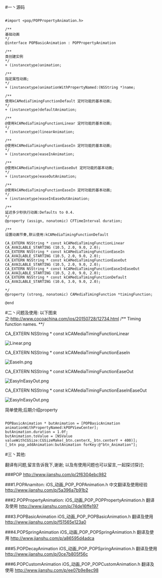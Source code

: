#一丶源码
```

#import <pop/POPPropertyAnimation.h>

/**
基础动画
*/
@interface POPBasicAnimation : POPPropertyAnimation

/**
类创建实例
*/
+ (instancetype)animation;

/**
指定属性动画;
*/
+ (instancetype)animationWithPropertyNamed:(NSString *)name;

/**
使用kCAMediaTimingFunctionDefault 定时功能的基本动画;
*/
+ (instancetype)defaultAnimation;

/**
@使用kCAMediaTimingFunctionLinear 定时功能的基本动画;
*/
+ (instancetype)linearAnimation;

/**
@使用kCAMediaTimingFunctionEaseIn 定时功能的基本动画;
*/
+ (instancetype)easeInAnimation;

/**
@使用kCAMediaTimingFunctionEaseOut 定时功能的基本动画;
*/
+ (instancetype)easeOutAnimation;

/**
@使用kCAMediaTimingFunctionEaseIn 定时功能的基本动画;
*/
+ (instancetype)easeInEaseOutAnimation;

/**
延迟多少秒执行动画:Defaults to 0.4.
*/
@property (assign, nonatomic) CFTimeInterval duration;

/**
设置动画节奏,默认使用:kCAMediaTimingFunctionDefault

CA_EXTERN NSString * const kCAMediaTimingFunctionLinear
CA_AVAILABLE_STARTING (10.5, 2.0, 9.0, 2.0);
CA_EXTERN NSString * const kCAMediaTimingFunctionEaseIn
CA_AVAILABLE_STARTING (10.5, 2.0, 9.0, 2.0);
CA_EXTERN NSString * const kCAMediaTimingFunctionEaseOut
CA_AVAILABLE_STARTING (10.5, 2.0, 9.0, 2.0);
CA_EXTERN NSString * const kCAMediaTimingFunctionEaseInEaseOut
CA_AVAILABLE_STARTING (10.5, 2.0, 9.0, 2.0);
CA_EXTERN NSString * const kCAMediaTimingFunctionDefault
CA_AVAILABLE_STARTING (10.6, 3.0, 9.0, 2.0);

*/
@property (strong, nonatomic) CAMediaTimingFunction *timingFunction;

@end

```

#二丶问题及使用:
以下图来之:http://www.cocoachina.com/ios/20150728/12734.html
/** Timing function names. **/

CA_EXTERN NSString * const kCAMediaTimingFunctionLinear

![Linear.png](http://upload-images.jianshu.io/upload_images/1986326-3faea770f32b6ae5.png?imageMogr2/auto-orient/strip%7CimageView2/2/w/1240)

CA_EXTERN NSString * const kCAMediaTimingFunctionEaseIn


![EaseIn.png](http://upload-images.jianshu.io/upload_images/1986326-162a4a4ed5defa91.png?imageMogr2/auto-orient/strip%7CimageView2/2/w/1240)

CA_EXTERN NSString * const kCAMediaTimingFunctionEaseOut



![EasyInEasyOut.png](http://upload-images.jianshu.io/upload_images/1986326-b7b91f28d4ab8a10.png?imageMogr2/auto-orient/strip%7CimageView2/2/w/1240)

CA_EXTERN NSString * const kCAMediaTimingFunctionEaseInEaseOut



![EasyInEasyOut.png](http://upload-images.jianshu.io/upload_images/1986326-253c3881990922a7.png?imageMogr2/auto-orient/strip%7CimageView2/2/w/1240)





简单使用;后期介绍property
```

POPBasicAnimation * butAnimation = [POPBasicAnimation animationWithPropertyNamed:kPOPViewCenter];
butAnimation.duration = 1.0f;
butAnimation.toValue = [NSValue valueWithCGSize:CGSizeMake(_btn.centerX,_btn.centerY + 400)];
[_btn pop_addAnimation:butAnimation forKey:@"btn_Animation"];
```
#三丶其他:

翻译有问题,留言告诉我下,谢谢;
以及有使用问题也可以留言,一起探讨探讨;


###POP
http://www.jianshu.com/p/2f6304ebc982

###1.POPAnamiton:
iOS_动画_POP_POPAnimation.h 中文翻译及使用经验
http://www.jianshu.com/p/5a396a7b91b2

###2.POPPropertyAnimation:
iOS_动画_POP_POPPropertyAnimation.h 翻译及使用
http://www.jianshu.com/p/74de16ffe197

###3.POPBasicAnimation
iOS_动画_POP_POPBasicAnimation.h 翻译及使用
http://www.jianshu.com/p/f51565e123a0

###4.POPSpringAnimation
iOS_动画_POP_POPSpringAnimation.h 翻译及使用
http://www.jianshu.com/p/a86595d4adca

###5.POPDecayAnimation
iOS_动画_POP_POPSpringAnimation.h 翻译及使用
http://www.jianshu.com/p/0ce7b805f56c

###6.POPCustomAnimation
iOS_动画_POP_POPCustomAnimation.h 翻译及使用
http://www.jianshu.com/p/ee07b9e8ec98
